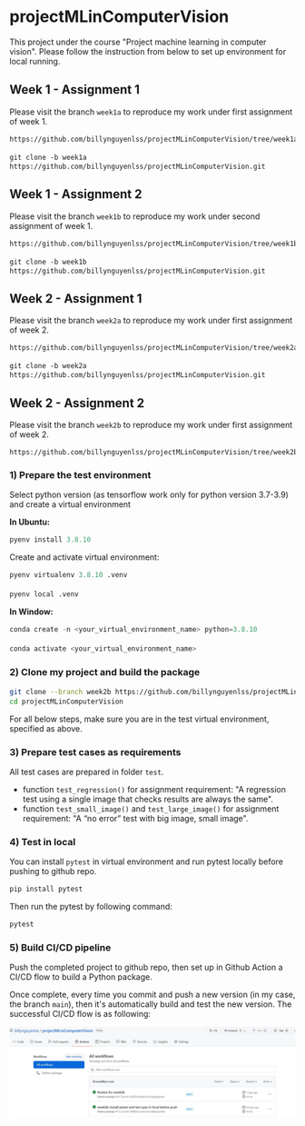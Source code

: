 # projectMLinComputerVision

This project under the course "Project machine learning in computer vision".
Please follow the instruction from below to set up environment for local running.

## Week 1 - Assignment 1

Please visit the branch `week1a` to reproduce my work under first assignment of week 1.

```
https://github.com/billynguyenlss/projectMLinComputerVision/tree/week1a

git clone -b week1a https://github.com/billynguyenlss/projectMLinComputerVision.git
```

## Week 1 - Assignment 2

Please visit the branch `week1b` to reproduce my work under second assignment of week 1.

```
https://github.com/billynguyenlss/projectMLinComputerVision/tree/week1b

git clone -b week1b https://github.com/billynguyenlss/projectMLinComputerVision.git
```

## Week 2 - Assignment 1

Please visit the branch `week2a` to reproduce my work under first assignment of week 2.

```
https://github.com/billynguyenlss/projectMLinComputerVision/tree/week2a

git clone -b week2a https://github.com/billynguyenlss/projectMLinComputerVision.git
```

## Week 2 - Assignment 2

Please visit the branch `week2b` to reproduce my work under first assignment of week 2.

```
https://github.com/billynguyenlss/projectMLinComputerVision/tree/week2b
```

### 1) Prepare the test environment

Select python version (as tensorflow work only for python version 3.7-3.9) and create a virtual environment

**In Ubuntu:**

```python
pyenv install 3.8.10
```

Create and activate virtual environment:

```python
pyenv virtualenv 3.8.10 .venv

pyenv local .venv
```

**In Window:**

```python
conda create -n <your_virtual_environment_name> python=3.8.10

conda activate <your_virtual_environment_name>
```

### 2) Clone my project and build the package

```bash
git clone --branch week2b https://github.com/billynguyenlss/projectMLinComputerVision.git
cd projectMLinComputerVision
```

For all below steps, make sure you are in the test virtual environment, specified as above.

### 3) Prepare test cases as requirements

All test cases are prepared in folder `test`.

* function `test_regression()` for assignment requirement: "A regression test using a single image that checks results are always the same".
* function `test_small_image()` and `test_large_image()` for assignment requirement: "A “no error” test with big image, small image".

### 4) Test in local

You can install `pytest` in virtual environment and run pytest locally before pushing to github repo.

```python
pip install pytest
```
Then run the pytest by following command:

```python
pytest
```

### 5) Build CI/CD pipeline

Push the completed project to github repo, then set up in Github Action a CI/CD flow to build a Python package.

Once complete, every time you commit and push a new version (in my case, the branch `main`), then it's automatically build and test the new version. The successful CI/CD flow is as following:

![Completed CI/CD workflow](img/week2b-001.JPG)